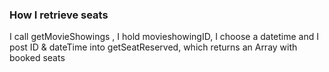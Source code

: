 ### How I retrieve seats

I call getMovieShowings , I hold movieshowingID, I choose a datetime and I post ID & dateTime into getSeatReserved,
which returns an Array with booked seats
